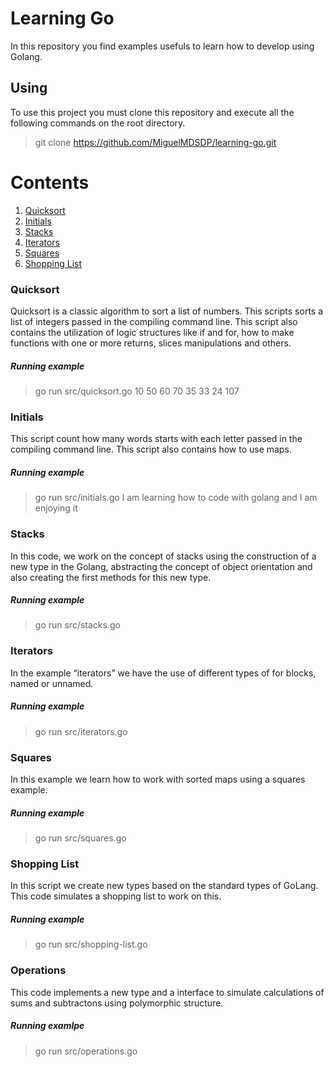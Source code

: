 # Learning Go

In this repository you find examples usefuls to learn how to develop using Golang.


## Using

To use this project you must clone this repository and execute all the following commands on the root directory.

> git clone https://github.com/MiguelMDSDP/learning-go.git

# Contents

1. [Quicksort](#quicksort)
2. [Initials](#initials)
3. [Stacks](#stacks)
4. [Iterators](#iterators)
5. [Squares](#squares)
6. [Shopping List](#shoppinglist)

<a name="quicksort"></a>
### Quicksort

Quicksort is a classic algorithm to sort a list of numbers. This scripts sorts a list of integers passed in the compiling command line. This script also contains the utilization of logic structures like if and for, how to make functions with one or more returns, slices manipulations and others.

##### Running example

> go run src/quicksort.go 10 50 60 70 35 33 24 107


<a name="initials"></a> 
### Initials

This script count how many words starts with each letter passed in the compiling command line. This script also contains how to use maps.

##### Running example

> go run src/initials.go I am learning how to code with golang and I am enjoying it


<a name="stacks"></a>
### Stacks

In this code, we work on the concept of stacks using the construction of a new type in the Golang, abstracting the concept of object orientation and also creating the first methods for this new type.

##### Running example

> go run src/stacks.go


<a name="iterators"></a>
### Iterators

In the example “iterators” we have the use of different types of for blocks, named or unnamed.

##### Running example

> go run src/iterators.go


<a name="squares"></a>
### Squares

In this example we learn how to work with sorted maps using a squares example.

##### Running example

> go run src/squares.go


<a name="shoppinglist"></a>
### Shopping List

In this script we create new types based on the standard types of GoLang. This code simulates a shopping list to work on this.

##### Running example

> go run src/shopping-list.go


<a name="operations"></a>
### Operations

This code implements a new type and a interface to simulate calculations of sums and subtractons using polymorphic structure.

##### Running examlpe

> go run src/operations.go